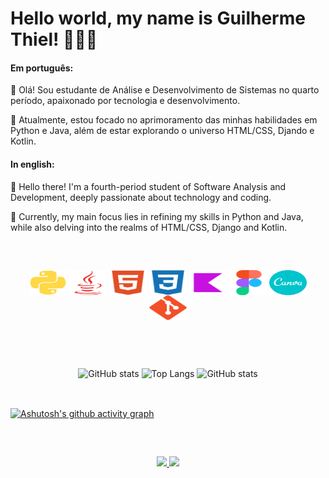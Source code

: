 # Hello world, my name is Guilherme Thiel! 🙋🏻‍♂️

#### Em português:

📖 Olá! Sou estudante de Análise e Desenvolvimento de Sistemas no quarto período, apaixonado por tecnologia e desenvolvimento.

💼 Atualmente, estou focado no aprimoramento das minhas habilidades em Python e Java, além de estar explorando o universo HTML/CSS, Djando e Kotlin. 

#### In english:

📖 Hello there! I'm a fourth-period student of Software Analysis and Development, deeply passionate about technology and coding. 

💼 Currently, my main focus lies in refining my skills in Python and Java, while also delving into the realms of HTML/CSS, Django and Kotlin.

## 

<div align="center">
  <br><p align="centre">
    <div style="display: inline_block">
      <img align="center" alt="python" height="40" width="60" src="https://raw.githubusercontent.com/devicons/devicon/master/icons/python/python-plain.svg">
      <img align="center" alt="java" height="40" width="60" src="https://raw.githubusercontent.com/devicons/devicon/master/icons/java/java-plain.svg">
      <img align="center" alt="HTML" height="40" width="60" src="https://raw.githubusercontent.com/devicons/devicon/master/icons/html5/html5-plain.svg">
      <img align="center" alt="CSS" height="40" width="60" src="https://raw.githubusercontent.com/devicons/devicon/master/icons/css3/css3-plain.svg">
      <img align="center" alt="kotlin" height="40" width="60" src="https://raw.githubusercontent.com/devicons/devicon/master/icons/kotlin/kotlin-plain.svg">
      <img align="center" alt="figma" height="40" width="60" src="https://raw.githubusercontent.com/devicons/devicon/master/icons/figma/figma-original.svg">
      <img align="center" alt="canva" height="40" width="60" src="https://raw.githubusercontent.com/devicons/devicon/master/icons/canva/canva-original.svg">
      <img align="center" alt="git" height="40" width="60" src="https://raw.githubusercontent.com/devicons/devicon/master/icons/git/git-plain.svg">
    </div>
  <br>
</div>

##

<div align="center">
  <br><p align="centre">
    <div style="display: inline_block">
      <img src="https://github-readme-stats.vercel.app/api?username=ThielG&theme=vision-friendly-dark&show_icons=true" alt="GitHub stats" />
      <img width="318px" src="https://github-readme-stats.vercel.app/api/top-langs/?username=ThielG&theme=vision-friendly-dark&layout=donut" alt="Top Langs" />
      <img src="https://github-readme-streak-stats.herokuapp.com/?user=ThielG&theme=vision-friendly-dark&show_icons=true" alt="GitHub stats" />
    </div>
  </br>
</div>

##

[![Ashutosh's github activity graph](https://github-readme-activity-graph.vercel.app/graph?username=ThielG&theme=react-dark)](https://github.com/ashutosh00710/github-readme-activity-graph)

##

<div align="center">
  <br>
  <p align="center">
    <div style="display: inline-block;">
      <a href="https://github.com/ThielG/Biblio">
        <img src="https://github-readme-stats.vercel.app/api/pin/?username=ThielG&theme=vision-friendly-dark&repo=Biblio" />
      </a>
      <a href="https://github.com/ThielG/Projeto_Final_Programacao_Orientada_a_Objetos_Java">
        <img src="https://github-readme-stats.vercel.app/api/pin/?username=ThielG&theme=vision-friendly-dark&repo=Projeto_Final_Programacao_Orientada_a_Objetos_Java" />
      </a>
    </div>
  </p>
  <br>
</div>
